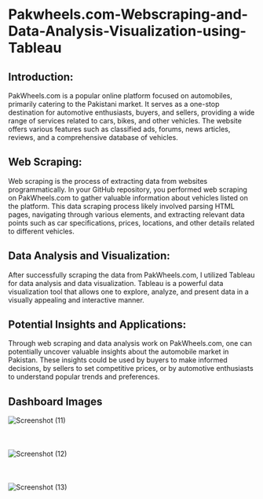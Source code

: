 # Pakwheels.com-Webscraping-and-Data-Analysis-Visualization-using-Tableau
## Introduction:
PakWheels.com is a popular online platform focused on automobiles, primarily catering to the Pakistani market. It serves as a one-stop destination for automotive enthusiasts, buyers, and sellers, providing a wide range of services related to cars, bikes, and other vehicles. The website offers various features such as classified ads, forums, news articles, reviews, and a comprehensive database of vehicles.

## Web Scraping:
Web scraping is the process of extracting data from websites programmatically. In your GitHub repository, you performed web scraping on PakWheels.com to gather valuable information about vehicles listed on the platform. This data scraping process likely involved parsing HTML pages, navigating through various elements, and extracting relevant data points such as car specifications, prices, locations, and other details related to different vehicles.

## Data Analysis and Visualization:
After successfully scraping the data from PakWheels.com, I utilized Tableau for data analysis and data visualization. Tableau is a powerful data visualization tool that allows one to explore, analyze, and present data in a visually appealing and interactive manner.

## Potential Insights and Applications:
Through web scraping and data analysis work on PakWheels.com, one can potentially uncover valuable insights about the automobile market in Pakistan. These insights could be used by buyers to make informed decisions, by sellers to set competitive prices, or by automotive enthusiasts to understand popular trends and preferences.

## Dashboard Images

![Screenshot (11)](https://github.com/zohaibbashir/Pakwheels.com-Webscraping-and-Data-Analysis-Visualization-using-Tableau/assets/110448028/b0845c3e-a6cb-4d58-b5ed-96864de40efa)
</br>
</br>
</br>
</br>
![Screenshot (12)](https://github.com/zohaibbashir/Pakwheels.com-Webscraping-and-Data-Analysis-Visualization-using-Tableau/assets/110448028/0d114462-dbf7-435d-9e0c-df0608b81232)
</br>
</br>
</br>
</br>
![Screenshot (13)](https://github.com/zohaibbashir/Pakwheels.com-Webscraping-and-Data-Analysis-Visualization-using-Tableau/assets/110448028/6afb9aca-c14b-4479-83ea-eec6c5666b2d)
